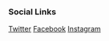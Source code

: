 <!--### Chapter Information
* Chapter Region-->

### Social Links
[Twitter](https://twitter.com/owaspchandigarh)
[Facebook]()
[Instagram](https://www.instagram.com/owaspchandigarh/)
